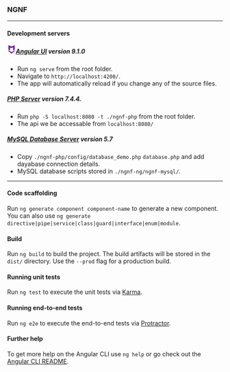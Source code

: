 ### NGNF

---

#### Development servers

##### <img width="20" height="20" src="https://github.com/adam-p/markdown-here/raw/master/src/common/images/icon48.png">[Angular UI](https://github.com/angular/angular-cli) version 9.1.0
* Run `ng serve` from the root folder.
* Navigate to `http://localhost:4200/`. 
* The app will automatically reload if you change any of the source files.


##### [PHP Server](https://www.php.net/ChangeLog-7.php) version 7.4.4.
* Run `php -S localhost:8080 -t ./ngnf-php` from the root folder.
* The api we be accessable from `localhost:8080/`


##### [MySQL Database Server](https://dev.mysql.com/doc/relnotes/mysql/5.7/en/news-5-7-22.html) version 5.7
* Copy `./ngnf-php/config/database_demo.php` `database.php` and add dayabase connection details.
* MySQL database scripts stored in `./ngnf-ng/ngnf-mysql/`.


---

#### Code scaffolding
Run `ng generate component component-name` to generate a new component. You can also use `ng generate directive|pipe|service|class|guard|interface|enum|module`.


#### Build
Run `ng build` to build the project. The build artifacts will be stored in the `dist/` directory. Use the `--prod` flag for a production build.


#### Running unit tests
Run `ng test` to execute the unit tests via [Karma](https://karma-runner.github.io).


#### Running end-to-end tests
Run `ng e2e` to execute the end-to-end tests via [Protractor](http://www.protractortest.org/).


#### Further help
To get more help on the Angular CLI use `ng help` or go check out the [Angular CLI README](https://github.com/angular/angular-cli/blob/master/README.md).
